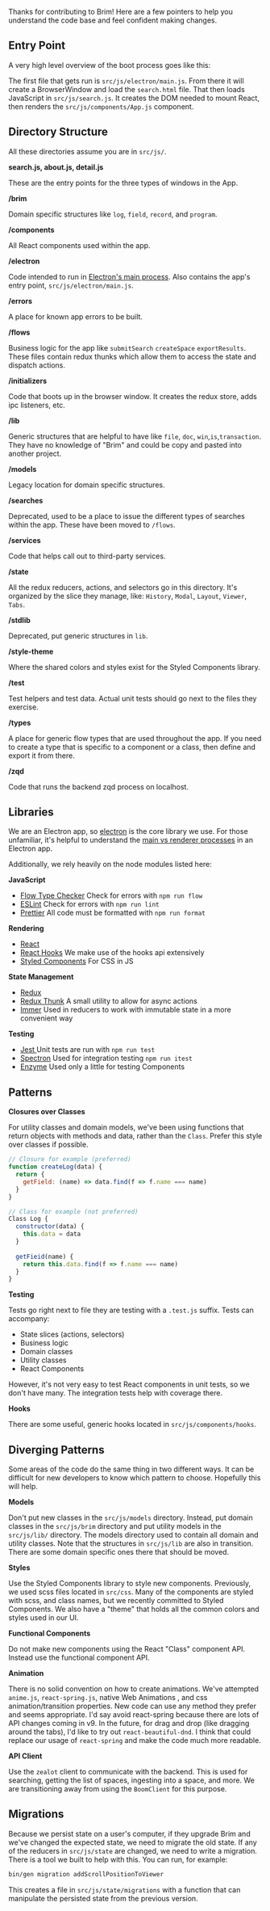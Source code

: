 Thanks for contributing to Brim! Here are a few pointers to help you understand the code base and feel confident making changes.



## Entry Point

A very high level overview of the boot process goes like this:

The first file that gets run is `src/js/electron/main.js`. From there it will create a BrowserWindow and load the `search.html` file. That then loads JavaScript in  `src/js/search.js`. It creates the DOM needed to mount React, then renders the `src/js/components/App.js` component.



## Directory Structure

All these directories assume you are in `src/js/`. 

**search.js, about.js, detail.js**

These are the entry points for the three types of windows in the App.

**/brim**

Domain specific structures like `log`, `field`, `record`, and `program`.

**/components** 

All React components used within the app.

**/electron**

Code intended to run in [Electron's main process](https://www.electronjs.org/docs/tutorial/application-architecture). Also contains the app's entry point, `src/js/electron/main.js`.

**/errors**

A place for known app errors to be built.

**/flows**

Business logic for the app like `submitSearch` `createSpace` `exportResults`. These files contain redux thunks which allow them to access the state and dispatch actions.

**/initializers**

Code that boots up in the browser window. It creates the redux store, adds ipc listeners, etc.

**/lib**

Generic structures that are helpful to have like `file`, `doc`, `win`,`is`,`transaction`. They have no knowledge of "Brim" and could be copy and pasted into another project.

**/models**

Legacy location for domain specific structures.

**/searches**

Deprecated, used to be a place to issue the different types of searches within the app. These have been moved to `/flows`.

**/services**

Code that helps call out to third-party services.

**/state**

All the redux reducers, actions, and selectors go in this directory. It's organized by the slice they manage, like: `History`, `Modal`, `Layout`, `Viewer`, `Tabs`.

**/stdlib**

Deprecated, put generic structures in `lib`.

**/style-theme**

Where the shared colors and styles exist for the Styled Components library.

**/test**

Test helpers and test data. Actual unit tests should go next to the files they exercise.

**/types**

A place for generic flow types that are used throughout the app. If you need to create a type that is specific to a component or a class, then define and export it from there.

**/zqd**

Code that runs the backend zqd process on localhost.



## Libraries

We are an Electron app, so [electron](https://www.electronjs.org/docs) is the core library we use. For those unfamiliar, it's helpful to understand the [main vs renderer processes](https://www.electronjs.org/docs/tutorial/application-architecture) in an Electron app.

Additionally, we rely heavily on the node modules listed here:

**JavaScript** 

- [Flow Type Checker](https://flow.org/) Check for errors with `npm run flow`
- [ESLint](https://eslint.org/) Check for errors with `npm run lint`
- [Prettier](https://prettier.io/docs/en/index.html) All code must be formatted with `npm run format`

**Rendering**

- [React](https://reactjs.org/docs/getting-started.html) 
- [React Hooks](https://reactjs.org/docs/hooks-intro.html) We make use of the hooks api extensively
- [Styled Components](https://styled-components.com/) For CSS in JS

**State Management**

- [Redux](https://redux.js.org/introduction/getting-started) 
- [Redux Thunk](https://github.com/reduxjs/redux-thunk) A small utility to allow for async actions
- [Immer](https://immerjs.github.io/immer/docs/introduction) Used in reducers to work with immutable state in a more convenient way

**Testing**

- [Jest ](https://jestjs.io/docs/en/getting-started) Unit tests are run with `npm run test`
- [Spectron](https://www.electronjs.org/spectron) Used for integration testing `npm run itest`
- [Enzyme](https://enzymejs.github.io/enzyme/docs/api/) Used only a little for testing Components



## Patterns

**Closures over Classes**

For utility classes and domain models, we've been using functions that return objects with methods and data, rather than the `Class`. Prefer this style over classes if possible. 

```js
// Closure for example (preferred)
function createLog(data) {
  return {
    getField: (name) => data.find(f => f.name === name)
  }
}
```

```js
// Class for example (not preferred)
Class Log {
  constructor(data) {
    this.data = data
  }
  
  getFieid(name) {
    return this.data.find(f => f.name === name)
  }
}
```



**Testing**

Tests go right next to file they are testing with a `.test.js` suffix. Tests can accompany:

* State slices (actions, selectors)
* Business logic
* Domain classes
* Utility classes
* React Components

However, it's not very easy to test React components in unit tests, so we don't have many. The integration tests help with coverage there.

**Hooks**

There are some useful, generic hooks located in `src/js/components/hooks`.


## Diverging Patterns

Some areas of the code do the same thing in two different ways. It can be difficult for new developers to know which pattern to choose. Hopefully this will help.

**Models**

Don't put new classes in the `src/js/models` directory. Instead, put domain classes in the `src/js/brim` directory and put utility models in the `src/js/lib/` directory. The models directory used to contain all domain and utility classes. Note that the structures in `src/js/lib` are also in transition. There are some domain specific ones there that should be moved.

**Styles**

Use the Styled Components library to style new components. Previously, we used scss files located in `src/css`. Many of the components are styled with scss, and class names, but we recently committed to Styled Components. We also have a "theme" that holds all the common colors and styles used in our UI.

**Functional Components**

Do not make new components using the React "Class" component API. Instead use the functional component API.

**Animation**

There is no solid convention on how to create animations. We've attempted `anime.js`, `react-spring.js`, native Web Animations , and css animation/transition properties. New code can use any method they prefer and seems appropriate. I'd say avoid react-spring because there are lots of API changes coming in v9. In the future, for drag and drop (like dragging around the tabs), I'd like to try out `react-beautiful-dnd`. I think that could replace our usage of `react-spring` and make the code much more readable.

**API Client**

Use the `zealot` client to communicate with the backend. This is used for searching, getting the list of spaces, ingesting into a space, and more. We are transitioning away from using the `BoomClient` for this purpose.



## Migrations

Because we persist state on a user's computer, if they upgrade Brim and we've changed the expected state, we need to migrate the old state. If any of the reducers in `src/js/state` are changed, we need to write a migration. There is a tool we built to help with this. You can run, for example:

```bash
bin/gen migration addScrollPositionToViewer
```

This creates a file in `src/js/state/migrations` with a function that can manipulate the persisted state from the previous version.
